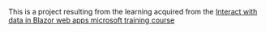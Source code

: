 This is a project resulting from the learning acquired from the [Interact with data in Blazor web apps
microsoft training course](https://learn.microsoft.com/en-us/training/modules/interact-with-data-blazor-web-apps/
)

